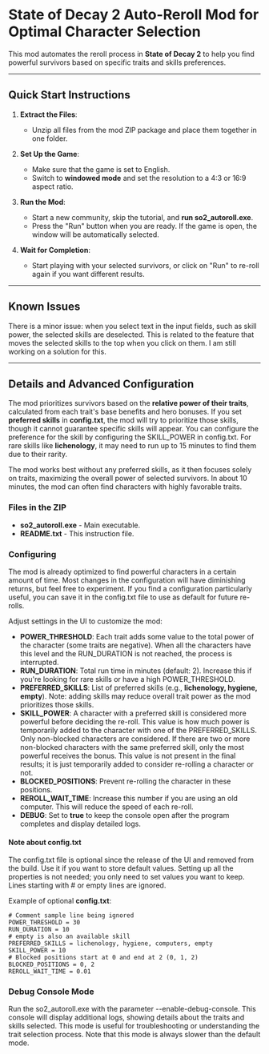 # State of Decay 2 Auto-Reroll Mod for Optimal Character Selection

This mod automates the reroll process in **State of Decay 2** to help you find powerful survivors based on specific traits and skills preferences.

---

## Quick Start Instructions

1. **Extract the Files**:
   - Unzip all files from the mod ZIP package and place them together in one folder.

2. **Set Up the Game**:
   - Make sure that the game is set to English.
   - Switch to **windowed mode** and set the resolution to a 4:3 or 16:9 aspect ratio.

3. **Run the Mod**:
   - Start a new community, skip the tutorial, and **run so2_autoroll.exe**.
   - Press the "Run" button when you are ready. If the game is open, the window will be automatically selected.
   
4. **Wait for Completion**:
   - Start playing with your selected survivors, or click on "Run" to re-roll again if you want different results.

---

## Known Issues

There is a minor issue: when you select text in the input fields, such as skill power, the selected skills are deselected. This is related to the feature that moves the selected skills to the top when you click on them. I am still working on a solution for this.

---

## Details and Advanced Configuration

The mod prioritizes survivors based on the **relative power of their traits**, calculated from each trait's base benefits and hero bonuses. If you set **preferred skills** in **config.txt**, the mod will try to prioritize those skills, though it cannot guarantee specific skills will appear. You can configure the preference for the skill by configuring the SKILL_POWER in config.txt. For rare skills like **lichenology**, it may need to run up to 15 minutes to find them due to their rarity.

The mod works best without any preferred skills, as it then focuses solely on traits, maximizing the overall power of selected survivors. In about 10 minutes, the mod can often find characters with highly favorable traits.

### Files in the ZIP

- **so2_autoroll.exe** - Main executable.
- **README.txt** - This instruction file.

### Configuring

The mod is already optimized to find powerful characters in a certain amount of time. Most changes in the configuration will have diminishing returns, but feel free to experiment. If you find a configuration particularly useful, you can save it in the config.txt file to use as default for future re-rolls.

Adjust settings in the UI to customize the mod:
- **POWER_THRESHOLD**: Each trait adds some value to the total power of the character (some traits are negative). When all the characters have this level and the RUN_DURATION is not reached, the process is interrupted.
- **RUN_DURATION**: Total run time in minutes (default: 2). Increase this if you're looking for rare skills or have a high POWER_THRESHOLD.
- **PREFERRED_SKILLS**: List of preferred skills (e.g., **lichenology, hygiene, empty**). Note: adding skills may reduce overall trait power as the mod prioritizes those skills.
- **SKILL_POWER**: A character with a preferred skill is considered more powerful before deciding the re-roll. This value is how much power is temporarily added to the character with one of the PREFERRED_SKILLS. Only non-blocked characters are considered. If there are two or more non-blocked characters with the same preferred skill, only the most powerful receives the bonus. This value is not present in the final results; it is just temporarily added to consider re-rolling a character or not.
- **BLOCKED_POSITIONS**: Prevent re-rolling the character in these positions.
- **REROLL_WAIT_TIME**: Increase this number if you are using an old computer. This will reduce the speed of each re-roll.
- **DEBUG**: Set to **true** to keep the console open after the program completes and display detailed logs.

#### Note about config.txt
The config.txt file is optional since the release of the UI and removed from the build. Use it if you want to store default values. Setting up all the properties is not needed; you only need to set values you want to keep. Lines starting with # or empty lines are ignored.

Example of optional **config.txt**:

```plaintext
# Comment sample line being ignored
POWER_THRESHOLD = 30
RUN_DURATION = 10
# empty is also an available skill
PREFERRED_SKILLS = lichenology, hygiene, computers, empty
SKILL_POWER = 10
# Blocked positions start at 0 and end at 2 (0, 1, 2)
BLOCKED_POSITIONS = 0, 2
REROLL_WAIT_TIME = 0.01
```

### Debug Console Mode
Run the so2_autoroll.exe with the parameter --enable-debug-console. This console will display additional logs, showing details about the traits and skills selected. This mode is useful for troubleshooting or understanding the trait selection process. Note that this mode is always slower than the default mode.